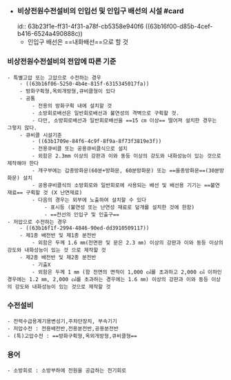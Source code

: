 - ### 비상전원수전설비의 인입선 및 인입구 배선의 시설 #card 
  id:: 63b23f1e-ff31-4f31-a78f-cb5358e940f6
  ((63b16f00-d85b-4cef-b416-6524a490888c))
	- 인입구 배선은 ==내화배선==으로 할 것
### 비상전원수전설비의 전압에 따른 기준
	- 특별고압 또는 고압으로 수전하는 경우
		- ((63b16f06-5250-4b4e-815f-6315345017fa))
		- 방화구획형,옥외개방형,큐비클형이 있다
		- 공통
			- 전용의 방화구획 내에 설치할 것
			- 소방회로배선은 일반회로배선과 불연성의 격벽으로 구획할 것.
			- 다만, 소방회로배선과 일반회로배선을 ==15 ㎝ 이상== 떨어져 설치한 경우는 그렇지 않다.
		- 큐비클 시설기준
			- ((63b1709e-84f6-4c9f-8f9a-8f73f3819e3f))
			- 전용큐비클 또는 공용큐비클식으로 설치
			- 외함은 2.3mm 이상의 강판과 이와 동등 이상의 강도와 내화성능이 있는 것으로 제작해야 한다
			- 개구부에는 갑종방화문(60분+방화문, 60분방화문) 또는 ==을종방화문==(30분방화문) 설치
			- 공용큐비클식의 소방회로와 일반회로에 사용되는 배선 및 배선용 기기는 ==불연재료== 구획할 것 (X 난연재료)
			- 다음의 경우는 외부에 노출하여 설치할 수 있다
				- 표시등 (불연성 또는 난연성 재료로 덮개를 설치한 것에 한함)
				- ==전선의 인입구 및 인출구==
	- 저압으로 수전하는 경우
		- ((63b16f1f-2994-4846-90ed-dd3910509117))
		- 제1종 배전반 및 제1종 분전반
			- 외함은 두께 1.6 ㎜(전면판 및 문은 2.3 ㎜) 이상의 강판과 이와 동등 이상의 강도와 내화성능이 있는 것 으로 제작할 것
		- 제2종 배전반 및 제2종 분전반
			- 기출X
			- 외함은 두께 1 ㎜ (함 전면의 면적이 1,000 ㎠를 초과하고 2,000 ㎠ 이하인 경우에는 1.2 ㎜, 2,000 ㎠를 초과하는 경우에는 1.6 ㎜) 이상의 강판과 이와 동등 이상의 강도와 내화성능이 있는 것으로 제작할 것
### 수전설비
	- 전력수급용계기용변성기,주차단장치, 부속기기
	- 저압수전 : 전용배전반,전용분전반,공용분전반
	- (특)고압수전 : ==방화구획형,옥외개방형,큐비클형==
### 용어
	- 소방회로 : 소방부하에 전원을 공급하는 전기회로